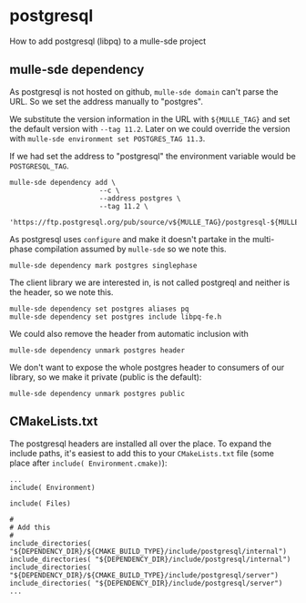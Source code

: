 # postgresql

How to add postgresql (libpq) to a mulle-sde project

## mulle-sde dependency

As postgresql is not hosted on github, `mulle-sde domain` can't parse the URL.
So we set the address manually to "postgres".

We substitute the version information in the URL with `${MULLE_TAG}` and set
the default version with `--tag 11.2`. Later on we could override the version
with `mulle-sde environment set POSTGRES_TAG 11.3`. 

If we had set the address to "postgresql" the environment variable would be `POSTGRESQL_TAG`.

```
mulle-sde dependency add \
                      --c \
                      --address postgres \
                      --tag 11.2 \
                      'https://ftp.postgresql.org/pub/source/v${MULLE_TAG}/postgresql-${MULLE_TAG}.tar.bz2' 
```

As postgresql uses `configure` and make it doesn't partake in the multi-phase compilation assumed
by `mulle-sde` so we note this.

```
mulle-sde dependency mark postgres singlephase
```

The client library we are interested in, is not called postgreql and neither is the header, so we note this.

```
mulle-sde dependency set postgres aliases pq
mulle-sde dependency set postgres include libpq-fe.h
```

We could also remove the header from automatic inclusion with

```
mulle-sde dependency unmark postgres header
```

We don't want to expose the whole postgres header to consumers of our library, so we make
it private (public is the default):

```
mulle-sde dependency unmark postgres public
```

## CMakeLists.txt

The postgresql headers are installed all over the place. To expand the include paths, it's easiest
to add this to your `CMakeLists.txt` file (some place after `include( Environment.cmake)`):

```
...
include( Environment)

include( Files)

#
# Add this
#
include_directories( "${DEPENDENCY_DIR}/${CMAKE_BUILD_TYPE}/include/postgresql/internal")
include_directories( "${DEPENDENCY_DIR}/include/postgresql/internal")
include_directories( "${DEPENDENCY_DIR}/${CMAKE_BUILD_TYPE}/include/postgresql/server")
include_directories( "${DEPENDENCY_DIR}/include/postgresql/server")
...
```


